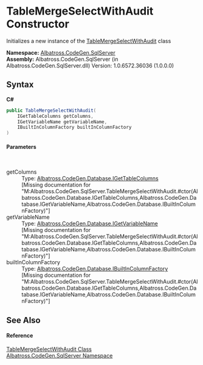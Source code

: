 # TableMergeSelectWithAudit Constructor 
 

Initializes a new instance of the <a href="899C388C">TableMergeSelectWithAudit</a> class

**Namespace:**&nbsp;<a href="9727DDEC">Albatross.CodeGen.SqlServer</a><br />**Assembly:**&nbsp;Albatross.CodeGen.SqlServer (in Albatross.CodeGen.SqlServer.dll) Version: 1.0.6572.36036 (1.0.0.0)

## Syntax

**C#**<br />
``` C#
public TableMergeSelectWithAudit(
	IGetTableColumns getColumns,
	IGetVariableName getVariableName,
	IBuiltInColumnFactory builtInColumnFactory
)
```


#### Parameters
&nbsp;<dl><dt>getColumns</dt><dd>Type: <a href="5B003BE5">Albatross.CodeGen.Database.IGetTableColumns</a><br />\[Missing <param name="getColumns"/> documentation for "M:Albatross.CodeGen.SqlServer.TableMergeSelectWithAudit.#ctor(Albatross.CodeGen.Database.IGetTableColumns,Albatross.CodeGen.Database.IGetVariableName,Albatross.CodeGen.Database.IBuiltInColumnFactory)"\]</dd><dt>getVariableName</dt><dd>Type: <a href="8022CD59">Albatross.CodeGen.Database.IGetVariableName</a><br />\[Missing <param name="getVariableName"/> documentation for "M:Albatross.CodeGen.SqlServer.TableMergeSelectWithAudit.#ctor(Albatross.CodeGen.Database.IGetTableColumns,Albatross.CodeGen.Database.IGetVariableName,Albatross.CodeGen.Database.IBuiltInColumnFactory)"\]</dd><dt>builtInColumnFactory</dt><dd>Type: <a href="DC9F5529">Albatross.CodeGen.Database.IBuiltInColumnFactory</a><br />\[Missing <param name="builtInColumnFactory"/> documentation for "M:Albatross.CodeGen.SqlServer.TableMergeSelectWithAudit.#ctor(Albatross.CodeGen.Database.IGetTableColumns,Albatross.CodeGen.Database.IGetVariableName,Albatross.CodeGen.Database.IBuiltInColumnFactory)"\]</dd></dl>

## See Also


#### Reference
<a href="899C388C">TableMergeSelectWithAudit Class</a><br /><a href="9727DDEC">Albatross.CodeGen.SqlServer Namespace</a><br />